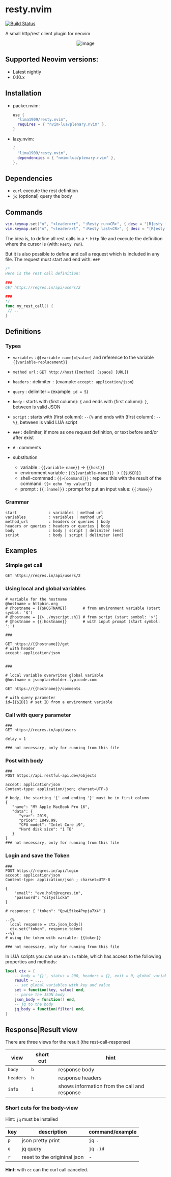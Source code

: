 # resty.nvim


[![Build Status]][Build Action]

[Build Status]: https://github.com/lima1909/resty.nvim/actions/workflows/ci.yaml/badge.svg
[Build Action]: https://github.com/lima1909/resty.nvim/actions


A small http/rest client plugin for neovim

<div align="center">

![image](https://github.com/lima1909/resty.nvim/blob/main/pic/resty.png)

</div>

## Supported Neovim versions:

- Latest nightly
- 0.10.x

## Installation

- packer.nvim:

  ```lua
  use {
    "lima1909/resty.nvim",
    requires = { "nvim-lua/plenary.nvim" },
  }
  ```

- lazy.nvim:

  ```lua
  {
    "lima1909/resty.nvim",
    dependencies = { "nvim-lua/plenary.nvim" },
  },
  ```

## Dependencies

- `curl` execute the rest definition
- `jq` (optional) query the body

## Commands

```lua
vim.keymap.set("n", "<leader>rr", ":Resty run<CR>", { desc = "[R]esty [R]un request under the cursor" })
vim.keymap.set("n", "<leader>rl", ":Resty last<CR>", { desc = "[R]esty run [L]ast" })
```
The idea is, to define all rest calls in a `*.http` file and execute the definition where the cursor is (with: `Resty run`).

But it is also possible to define and call a request which is included in any file.
The request must start and end with: `###`

```go
/*
Here is the rest call definition:

###
GET https://reqres.in/api/users/2

###
*/
func my_rest_call() {
 // ..
}

```

## Definitions

### Types

- `variables`      : `@[variable-name]=[value]` and reference to the variable `{{variable-replacement}}`
- `method url`     : `GET http://host` (`[method] [space] [URL]`)
- `headers`        : delimiter `:` (example: `accept: application/json`)
- `query`          : delimiter `=` (example: `id = 5`)
- `body`           : starts with (first column): `{` and ends with (first column): `}`, between is valid JSON
- `script`         : starts with (first column): `--{%` and ends with (first column): `--%}`, between is valid LUA script
- `###`            : delimiter, if more as one request definition, or text before and/or after exist
- `#`              : comments

- substitution 
  - variable             : `{{variable-name}}` -> `{{host}}`
  - environment variable : `{{$[variable-name]}}` -> `{{$USER}}`
  - shell-commnad        : `{{>[command]}}` : replace this with the result of the command: `{{> echo "my value"}}`
  - prompt               : `{{:[name]}}` : prompt for put an input value: `{{:Name}}`

### Grammar

```
start              : variables | method url
variables          : variables | method url
method_url         : headers or queries | body
headers or queries : headers or queries | body
body               : body | script | delimiter (end)
script             : body | script | delimiter (end)
```

## Examples

###  Simple get call

```http
GET https://reqres.in/api/users/2
```

### Using local and global variables 

```
# variable for the hostname
@hostname = httpbin.org
# @hostname = {{$HOSTNAME}}       # from environment variable (start symbol: '$')
# @hostname = {{> ./myscript.sh}} # from script (start symbol: '>')
# @hostname = {{:hostname}}       # with input prompt (start symbol: ':')

###  

GET https://{{hostname}}/get
# with header
accept: application/json  


###  

# local variable overwrites global variable
@hostname = jsonplaceholder.typicode.com

GET https://{{hostname}}/comments

# with query parameter
id={{$ID}} # set ID from a environment variable
```

### Call with query parameter

```
###
GET https://reqres.in/api/users

delay = 1

### not necessary, only for running from this file
```

### Post with body

```http
###
POST https://api.restful-api.dev/objects

accept: application/json  
Content-type: application/json; charset=UTF-8

# body, the starting '{' and ending '}' must be in first column
{
   "name": "MY Apple MacBook Pro 16",
   "data": {
      "year": 2019,
      "price": 1849.99,
      "CPU model": "Intel Core i9",
      "Hard disk size": "1 TB"
   }
}
### not necessary, only for running from this file
```

### Login and save the Token

```
###
POST https://reqres.in/api/login
accept: application/json  
Content-type: application/json ; charset=UTF-8

{
    "email": "eve.holt@reqres.in",
    "password": "cityslicka"
}

# response: { "token": "QpwL5tke4Pnpja7X4" }

--{%
  local response = ctx.json_body()
  ctx.set("token", response.token)
--%}
# using the token with variable: {{token}}

### not necessary, only for running from this file
```

In LUA scripts you can use an `ctx` table, which has access to the following properties and methods:

```lua
local ctx = {
	-- body = '{}', status = 200, headers = {}, exit = 0, global_variables = {}
	result = ...,
	-- set global variables with key and value
	set = function(key, value) end,
	-- parse the JSON body
	json_body = function() end,
	-- jq to the body
	jq_body = function(filter) end,
}
```

## Response|Result view

There are three views for the result (the rest-call-response)

| view      | short cut | hint                                         |
|-----------|-----------|----------------------------------------------|
| `body`    |   `b`     | response body                                |
| `headers` |   `h`     | response headers                             |
| `info`    |   `i`     | shows information from the call and response |


### Short cuts for the body-view

Hint: `jq` must be installed

| key | description                   | command/example  |
|-----|-------------------------------|------------------|
| `p` | json pretty print             | `jq .`           |
| `q` | jq query                      | `jq .id`         |
| `r` | reset to the origininal json  | -                |

__Hint:__ with `cc` can the curl call canceled.


